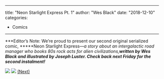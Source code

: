 
---
title: "Neon Starlight Express Pt. 1"
author: "Wes Black"
date: "2018-12-10"
categories:
- Comics
---

***Editor&#8217;s Note: We&#8217;re proud to present our second original serialized comic, *****Neon Starlight Express—*a story about an intergalactic road manager who books 80s rock acts for alien civilizations,**written by Wes Black and illustrated by Joseph Luster. Check back next Friday for the second instalment!***

![](https://i2.wp.com/vrvblog.co/wp-content/uploads/2018/09/NSEpage1.png?resize=800%2C1129&#038;ssl=1)
![](https://i2.wp.com/vrvblog.co/wp-content/uploads/2018/09/NSEpage2.png?resize=800%2C1133&#038;ssl=1)
[(Next)](https://vrvblog.co/wesblk/3546/neon-starlight-express-pt-2/)
